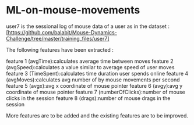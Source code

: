 # ML-on-mouse-movements

user7 is the sessional log of mouse data of a user as in the dataset : [https://github.com/balabit/Mouse-Dynamics-Challenge/tree/master/training_files/user7]

The following features have been extracted :


feature 1 (avgTime):calculates average time between moves
feature 2 (avgSpeed):calculates a value similar to average speed of user moves 
feature 3 (TimeSpent):calculates time duration user spends online
feature 4 (avgMoves):calculates avg number of by mouse movements per second
feature 5 (avgx):avg x coordinate of mouse pointer
feature 6 (avgy):avg y coordinate of mouse pointer
feature 7 (numberOfClicks):number of mouse clicks in the session
feature 8 (drags):number of mouse drags in the session

More features are to be added and the existing features are to be improved.

